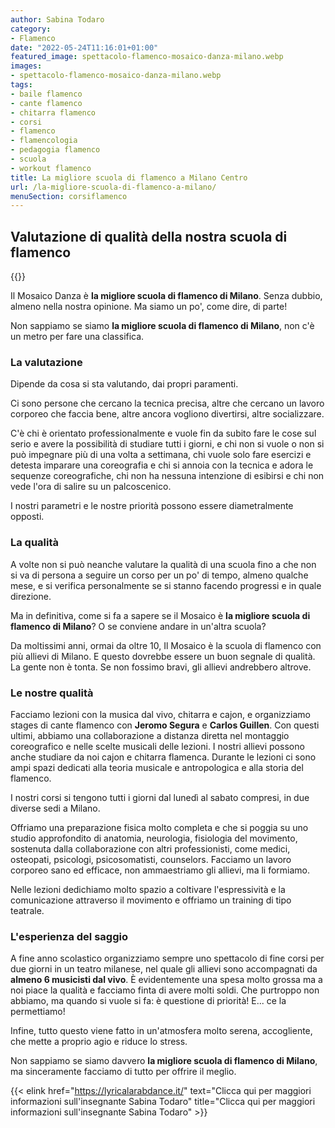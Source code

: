 ```yaml
---
author: Sabina Todaro
category:
- Flamenco
date: "2022-05-24T11:16:01+01:00"
featured_image: spettacolo-flamenco-mosaico-danza-milano.webp
images:
- spettacolo-flamenco-mosaico-danza-milano.webp
tags:
- baile flamenco
- cante flamenco
- chitarra flamenco
- corsi
- flamenco
- flamencologia
- pedagogia flamenco
- scuola
- workout flamenco
title: La migliore scuola di flamenco a Milano Centro
url: /la-migliore-scuola-di-flamenco-a-milano/
menuSection: corsiflamenco
---
```

## Valutazione di qualità della nostra scuola di flamenco

<div class="w8 fr pl1">
{{<figureh src="spettacolo-flamenco-mosaico-danza-milano.webp"
alt="Flamenco con Sabina Todaro a Milano"
caption="Flamenco con Sabina Todaro a Milano" >}}
</div>

Il Mosaico Danza è **la migliore scuola di flamenco di Milano**. Senza dubbio, almeno nella nostra opinione. Ma siamo un po', come dire, di parte!

Non sappiamo se siamo **la migliore scuola di flamenco di Milano**, non c'è un metro per fare una classifica.

### La valutazione

Dipende da cosa si sta valutando, dai propri paramenti.

Ci sono persone che cercano la tecnica precisa, altre che cercano un lavoro corporeo che faccia bene, altre ancora vogliono divertirsi, altre socializzare.

C'è chi è orientato professionalmente e vuole fin da subito fare le cose sul serio e avere la possibilità di studiare tutti i giorni, e chi non si vuole o non si può impegnare più di una volta a settimana, chi vuole solo fare esercizi e detesta imparare  una coreografia e chi si annoia con la tecnica e adora le sequenze coreografiche, chi non ha nessuna intenzione di esibirsi e chi non vede l'ora di salire su un palcoscenico.

I nostri parametri e le nostre priorità possono essere diametralmente opposti.

### La qualità

A volte non si può neanche valutare la qualità di una scuola fino a che non si va di persona a seguire un corso per un po' di tempo, almeno qualche mese, e si verifica personalmente se si stanno facendo progressi e in quale direzione.

Ma in definitiva,  come si fa a sapere se il Mosaico è **la migliore scuola di flamenco di Milano**? O se conviene andare in un'altra scuola?

Da moltissimi anni, ormai da oltre 10, Il Mosaico è la scuola di flamenco con più allievi di Milano. E questo dovrebbe essere un buon segnale di qualità. La gente non è tonta. Se non fossimo bravi, gli allievi andrebbero altrove.

### Le nostre qualità

Facciamo lezioni con la musica dal vivo, chitarra e cajon, e organizziamo stages di cante flamenco con **Jeromo Segura** e **Carlos Guillen**. Con questi ultimi, abbiamo una collaborazione a distanza diretta nel montaggio coreografico e nelle scelte musicali delle lezioni. I nostri allievi possono anche studiare da noi cajon e chitarra flamenca. Durante le lezioni ci sono ampi spazi dedicati alla teoria musicale e antropologica e alla storia del flamenco.

I nostri corsi si tengono tutti i giorni dal lunedì al sabato compresi, in due diverse sedi a Milano.

Offriamo una preparazione fisica molto completa e che si poggia su uno studio approfondito di anatomia, neurologia, fisiologia del movimento, sostenuta dalla collaborazione con altri professionisti, come medici, osteopati, psicologi, psicosomatisti, counselors. Facciamo un lavoro corporeo sano ed efficace, non ammaestriamo gli allievi, ma li formiamo.

Nelle lezioni dedichiamo molto spazio a coltivare l'espressività e la comunicazione attraverso il movimento e offriamo un training di tipo teatrale.

### L'esperienza del saggio

A fine anno scolastico organizziamo sempre uno spettacolo di fine corsi per due giorni in un teatro milanese, nel quale gli allievi sono accompagnati da **almeno 6 musicisti dal vivo**. È evidentemente una spesa molto grossa ma a noi piace la qualità e facciamo finta di avere molti soldi. Che purtroppo non abbiamo, ma quando si vuole si fa: è questione di priorità! E... ce la permettiamo!

Infine, tutto questo viene fatto in un'atmosfera molto serena, accogliente, che mette a proprio agio e riduce lo stress.

Non sappiamo se siamo davvero **la migliore scuola di flamenco di Milano**, ma sinceramente facciamo di tutto per offrire il meglio.

{{< elink href="https://lyricalarabdance.it/"
text="Clicca qui per maggiori informazioni sull'insegnante Sabina Todaro" title="Clicca qui per maggiori informazioni sull'insegnante Sabina Todaro" >}}